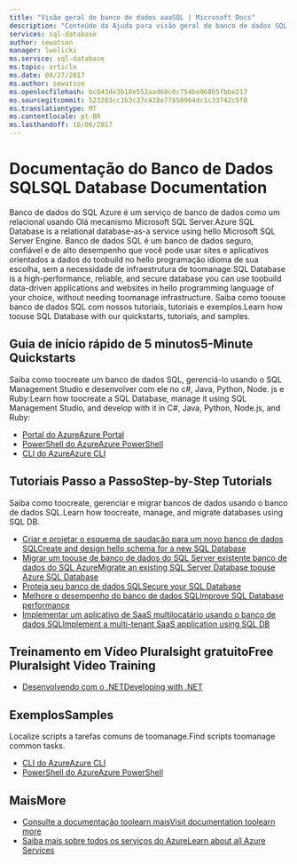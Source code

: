 ```yaml
---
title: "Visão geral do banco de dados aaaSQL | Microsoft Docs"
description: "Conteúdo da Ajuda para visão geral do banco de dados SQL no portal do Azure"
services: sql-database
author: sewatson
manager: lwelicki
ms.service: sql-database
ms.topic: article
ms.date: 04/27/2017
ms.author: sewatson
ms.openlocfilehash: bc843de3b18e552aad68c0c754be968b5fbbe217
ms.sourcegitcommit: 523283cc1b3c37c428e77850964dc1c33742c5f0
ms.translationtype: MT
ms.contentlocale: pt-BR
ms.lasthandoff: 10/06/2017
---
```

# <a name="sql-database-documentation"></a><span data-ttu-id="4a797-103">Documentação do Banco de Dados SQL</span><span class="sxs-lookup"><span data-stu-id="4a797-103">SQL Database Documentation</span></span>

<span data-ttu-id="4a797-104">Banco de dados do SQL Azure é um serviço de banco de dados como um relacional usando Olá mecanismo Microsoft SQL Server.</span><span class="sxs-lookup"><span data-stu-id="4a797-104">Azure SQL Database is a relational database-as-a service using hello Microsoft SQL Server Engine.</span></span> <span data-ttu-id="4a797-105">Banco de dados SQL é um banco de dados seguro, confiável e de alto desempenho que você pode usar sites e aplicativos orientados a dados do toobuild no hello programação idioma de sua escolha, sem a necessidade de infraestrutura de toomanage.</span><span class="sxs-lookup"><span data-stu-id="4a797-105">SQL Database is a high-performance, reliable, and secure database you can use toobuild data-driven applications and websites in hello programming language of your choice, without needing toomanage infrastructure.</span></span> <span data-ttu-id="4a797-106">Saiba como toouse banco de dados SQL com nossos tutoriais, tutoriais e exemplos.</span><span class="sxs-lookup"><span data-stu-id="4a797-106">Learn how toouse SQL Database with our quickstarts, tutorials, and samples.</span></span>

## <a name="5-minute-quickstarts"></a><span data-ttu-id="4a797-107">Guia de início rápido de 5 minutos</span><span class="sxs-lookup"><span data-stu-id="4a797-107">5-Minute Quickstarts</span></span>

<span data-ttu-id="4a797-108">Saiba como toocreate um banco de dados SQL, gerenciá-lo usando o SQL Management Studio e desenvolver com ele no c#, Java, Python, Node. js e Ruby:</span><span class="sxs-lookup"><span data-stu-id="4a797-108">Learn how toocreate a SQL Database, manage it using SQL Management Studio, and develop with it in C#, Java, Python, Node.js, and Ruby:</span></span>

- [<span data-ttu-id="4a797-109">Portal do Azure</span><span class="sxs-lookup"><span data-stu-id="4a797-109">Azure Portal</span></span>](/azure/sql-database/sql-database-get-started-portal)
- [<span data-ttu-id="4a797-110">PowerShell do Azure</span><span class="sxs-lookup"><span data-stu-id="4a797-110">Azure PowerShell</span></span>](/azure/sql-database/sql-database-get-started-powershell)
- [<span data-ttu-id="4a797-111">CLI do Azure</span><span class="sxs-lookup"><span data-stu-id="4a797-111">Azure CLI</span></span>](/azure/sql-database/sql-database-get-started-cli)

## <a name="step-by-step-tutorials"></a><span data-ttu-id="4a797-112">Tutoriais Passo a Passo</span><span class="sxs-lookup"><span data-stu-id="4a797-112">Step-by-Step Tutorials</span></span>

<span data-ttu-id="4a797-113">Saiba como toocreate, gerenciar e migrar bancos de dados usando o banco de dados SQL.</span><span class="sxs-lookup"><span data-stu-id="4a797-113">Learn how toocreate, manage, and migrate databases using SQL DB.</span></span>

- [<span data-ttu-id="4a797-114">Criar e projetar o esquema de saudação para um novo banco de dados SQL</span><span class="sxs-lookup"><span data-stu-id="4a797-114">Create and design hello schema for a new SQL Database</span></span>](/azure/sql-database/sql-database-design-first-database)
- [<span data-ttu-id="4a797-115">Migrar um toouse de banco de dados do SQL Server existente banco de dados do SQL Azure</span><span class="sxs-lookup"><span data-stu-id="4a797-115">Migrate an existing SQL Server Database toouse Azure SQL Database</span></span>](/azure/sql-database/sql-database-migrate-your-sql-server-database)
- [<span data-ttu-id="4a797-116">Proteja seu banco de dados SQL</span><span class="sxs-lookup"><span data-stu-id="4a797-116">Secure your SQL Database</span></span>](/azure/sql-database/sql-database-security-tutorial)
- [<span data-ttu-id="4a797-117">Melhore o desempenho do banco de dados SQL</span><span class="sxs-lookup"><span data-stu-id="4a797-117">Improve SQL Database performance</span></span>](/azure/sql-database/sql-database-performance-tutorial)
- [<span data-ttu-id="4a797-118">Implementar um aplicativo de SaaS multilocatário usando o banco de dados SQL</span><span class="sxs-lookup"><span data-stu-id="4a797-118">Implement a multi-tenant SaaS application using SQL DB</span></span>](/azure/sql-database/sql-database-multi-tenant-application)

## <a name="free-pluralsight-video-training"></a><span data-ttu-id="4a797-119">Treinamento em Vídeo Pluralsight gratuito</span><span class="sxs-lookup"><span data-stu-id="4a797-119">Free Pluralsight Video Training</span></span>

- [<span data-ttu-id="4a797-120">Desenvolvendo com o .NET</span><span class="sxs-lookup"><span data-stu-id="4a797-120">Developing with .NET</span></span>](https://www.pluralsight.com/courses/developing-dotnet-microsoft-azure-getting-started?twoid=d6abac77-7dcc-4d33-9e03-f85e78989f02)

## <a name="samples"></a><span data-ttu-id="4a797-121">Exemplos</span><span class="sxs-lookup"><span data-stu-id="4a797-121">Samples</span></span> 

<span data-ttu-id="4a797-122">Localize scripts a tarefas comuns de toomanage.</span><span class="sxs-lookup"><span data-stu-id="4a797-122">Find scripts toomanage common tasks.</span></span>

- [<span data-ttu-id="4a797-123">CLI do Azure</span><span class="sxs-lookup"><span data-stu-id="4a797-123">Azure CLI</span></span>](/azure/sql-database/sql-database-cli-samples)
- [<span data-ttu-id="4a797-124">PowerShell do Azure</span><span class="sxs-lookup"><span data-stu-id="4a797-124">Azure PowerShell</span></span>](/azure/sql-database/sql-database-powershell-samples)

## <a name="more"></a><span data-ttu-id="4a797-125">Mais</span><span class="sxs-lookup"><span data-stu-id="4a797-125">More</span></span>

- [<span data-ttu-id="4a797-126">Consulte a documentação toolearn mais</span><span class="sxs-lookup"><span data-stu-id="4a797-126">Visit documentation toolearn more</span></span>](/azure/sql-database/index)
- [<span data-ttu-id="4a797-127">Saiba mais sobre todos os serviços do Azure</span><span class="sxs-lookup"><span data-stu-id="4a797-127">Learn about all Azure Services</span></span>](https://aka.ms/j3wr7y)